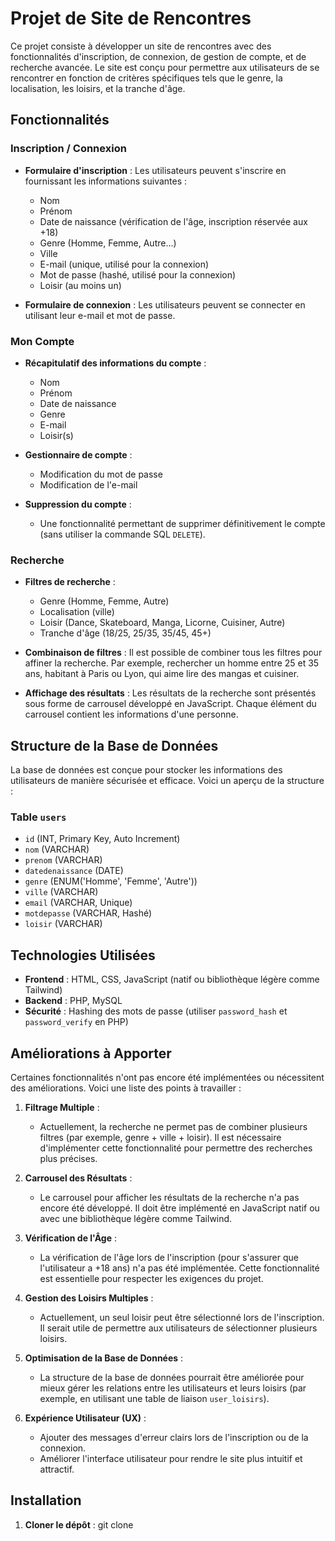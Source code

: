 # Projet de Site de Rencontres

Ce projet consiste à développer un site de rencontres avec des fonctionnalités d'inscription, de connexion, de gestion de compte, et de recherche avancée. Le site est conçu pour permettre aux utilisateurs de se rencontrer en fonction de critères spécifiques tels que le genre, la localisation, les loisirs, et la tranche d'âge.

## Fonctionnalités

### Inscription / Connexion
- **Formulaire d'inscription** : Les utilisateurs peuvent s'inscrire en fournissant les informations suivantes :
  - Nom
  - Prénom
  - Date de naissance (vérification de l'âge, inscription réservée aux +18)
  - Genre (Homme, Femme, Autre...)
  - Ville
  - E-mail (unique, utilisé pour la connexion)
  - Mot de passe (hashé, utilisé pour la connexion)
  - Loisir (au moins un)

- **Formulaire de connexion** : Les utilisateurs peuvent se connecter en utilisant leur e-mail et mot de passe.

### Mon Compte
- **Récapitulatif des informations du compte** :
  - Nom
  - Prénom
  - Date de naissance
  - Genre
  - E-mail
  - Loisir(s)

- **Gestionnaire de compte** :
  - Modification du mot de passe
  - Modification de l'e-mail

- **Suppression du compte** :
  - Une fonctionnalité permettant de supprimer définitivement le compte (sans utiliser la commande SQL `DELETE`).

### Recherche
- **Filtres de recherche** :
  - Genre (Homme, Femme, Autre)
  - Localisation (ville)
  - Loisir (Dance, Skateboard, Manga, Licorne, Cuisiner, Autre)
  - Tranche d'âge (18/25, 25/35, 35/45, 45+)

- **Combinaison de filtres** : Il est possible de combiner tous les filtres pour affiner la recherche. Par exemple, rechercher un homme entre 25 et 35 ans, habitant à Paris ou Lyon, qui aime lire des mangas et cuisiner.

- **Affichage des résultats** : Les résultats de la recherche sont présentés sous forme de carrousel développé en JavaScript. Chaque élément du carrousel contient les informations d'une personne.

## Structure de la Base de Données

La base de données est conçue pour stocker les informations des utilisateurs de manière sécurisée et efficace. Voici un aperçu de la structure :

### Table `users`
- `id` (INT, Primary Key, Auto Increment)
- `nom` (VARCHAR)
- `prenom` (VARCHAR)
- `datedenaissance` (DATE)
- `genre` (ENUM('Homme', 'Femme', 'Autre'))
- `ville` (VARCHAR)
- `email` (VARCHAR, Unique)
- `motdepasse` (VARCHAR, Hashé)
- `loisir` (VARCHAR)

## Technologies Utilisées

- **Frontend** : HTML, CSS, JavaScript (natif ou bibliothèque légère comme Tailwind)
- **Backend** : PHP, MySQL
- **Sécurité** : Hashing des mots de passe (utiliser `password_hash` et `password_verify` en PHP)

## Améliorations à Apporter

Certaines fonctionnalités n'ont pas encore été implémentées ou nécessitent des améliorations. Voici une liste des points à travailler :

1. **Filtrage Multiple** :
   - Actuellement, la recherche ne permet pas de combiner plusieurs filtres (par exemple, genre + ville + loisir). Il est nécessaire d'implémenter cette fonctionnalité pour permettre des recherches plus précises.

2. **Carrousel des Résultats** :
   - Le carrousel pour afficher les résultats de la recherche n'a pas encore été développé. Il doit être implémenté en JavaScript natif ou avec une bibliothèque légère comme Tailwind.

3. **Vérification de l'Âge** :
   - La vérification de l'âge lors de l'inscription (pour s'assurer que l'utilisateur a +18 ans) n'a pas été implémentée. Cette fonctionnalité est essentielle pour respecter les exigences du projet.

4. **Gestion des Loisirs Multiples** :
   - Actuellement, un seul loisir peut être sélectionné lors de l'inscription. Il serait utile de permettre aux utilisateurs de sélectionner plusieurs loisirs.

5. **Optimisation de la Base de Données** :
   - La structure de la base de données pourrait être améliorée pour mieux gérer les relations entre les utilisateurs et leurs loisirs (par exemple, en utilisant une table de liaison `user_loisirs`).

6. **Expérience Utilisateur (UX)** :
   - Ajouter des messages d'erreur clairs lors de l'inscription ou de la connexion.
   - Améliorer l'interface utilisateur pour rendre le site plus intuitif et attractif.

## Installation

1. **Cloner le dépôt** :
   git clone 